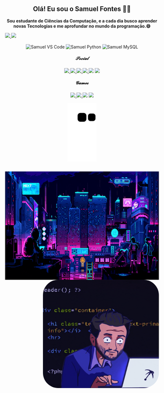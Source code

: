 <div>
  <h2 align="center"> Olá! Eu sou o Samuel Fontes 👋🏻 </h2>
  <p align="center"> <b>Sou estudante de Ciências da Computação, e a cada dia busco aprender novas Tecnologias e me aprofundar no mundo da programação.😄</b></p>
</div>


<div>
  <a href="https://github.com/Samue1Fontes">
    <img height="48%" src="https://github-readme-stats.vercel.app/api?username=Samue1Fontes&count_private=true&include_all_commits=true&show_icons=true&theme=radical&hide_border=false&show_owner=true&layout=compact&locale=pt-br"/>
    <img height="48%" src="https://github-readme-stats.vercel.app/api/top-langs/?username=Samue1Fontes&theme=radical&hide_border=false&show_owner=true&layout=compact&locale=pt-br"/>
  </a>
</div>


</div>
<div align="center" valign="top"><br>
  <img align="center" alt="Samuel VS Code" width="40" height="30" src="https://cdn.jsdelivr.net/gh/devicons/devicon/icons/vscode/vscode-original.svg" />
  <img align="center" alt="Samuel Python" width="40" height="30" src="https://cdn.jsdelivr.net/gh/devicons/devicon/icons/python/python-original.svg" />
  <img align="center" alt="Samuel MySQL" width="70" height="60" src="https://cdn.jsdelivr.net/gh/devicons/devicon/icons/mysql/mysql-original-wordmark.svg" />
</div>


<div align="center">
  <h5> 𝓢𝓸𝓬𝓲𝓪𝓵 </h5>
 </div>


<div align="center">
  <a href= "https://www.instagram.com/samuel_fontesgtr/" target="_blank"><img src="https://img.shields.io/badge/Instagram-%23E4405F.svg?style=for-the-badge&logo=Instagram&logoColor=white"</a>
  <a href="https://www.facebook.com/samuel.fontes.921/" target="_blank"><img src="https://img.shields.io/badge/Facebook-%231877F2.svg?style=for-the-badge&logo=Facebook&logoColor=white"</a>
  <a href="https://twitter.com/Samuelfontesgtr" target="_blank"><img src="https://img.shields.io/badge/Twitter-%231DA1F2.svg?style=for-the-badge&logo=Twitter&logoColor=white"</a>
  <a href="https://www.linkedin.com/in/samuelfontes2003/" target="_blank"><img src="https://img.shields.io/badge/linkedin-%230077B5.svg?style=for-the-badge&logo=linkedin&logoColor=white"</a>
  <a><img src="https://img.shields.io/badge/Gmail-D14836?style=for-the-badge&logo=gmail&logoColor=white"</a>
  <a><img src="https://img.shields.io/badge/Discord-5865F2?style=for-the-badge&logo=discord&logoColor=white"</a>
</div>


<div align="center">
  <h5> 𝓖𝓪𝓶𝓮𝓼 </h5>
 </div>    
    
       
<div align="center">
  <a href="https://steamcommunity.com/id/xSamuel007x/" target="_blank"><img src="https://img.shields.io/badge/steam-%23000000.svg?style=for-the-badge&logo=steam&logoColor=white"</a>
  <a href="https://launcher.store.epicgames.com/u/132159f22624428ba92307506f20e6a2" target="_blank"><img src="https://img.shields.io/badge/epicgames-%23313131.svg?style=for-the-badge&logo=epicgames&logoColor=white"</a>
  <a><img src="https://img.shields.io/badge/Battle.net-000?style=for-the-badge&logo=battle.net&logoColor=148EFF"</a>
  <a><img src="https://img.shields.io/badge/riotgames-D32936.svg?style=for-the-badge&logo=riotgames&logoColor=white"</a>
</div> 


<div align="center">
  
  ![Snake animation](https://github.com/Samue1Fontes/Samue1Fontes/blob/output/github-contribution-grid-snake.svg)
  
</div>


##


<div>    
  <img src="sci-fi.gif" align="left" width="630" height="354">
  <img src="giphy.gif" align="right" width="380" height="354" style="border-radius:50px;">
</div>

